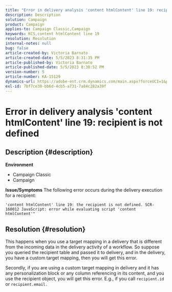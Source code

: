 ```yaml
---
title: "Error in delivery analysis 'content htmlContent' line 19: recipient is not defined"
description: Description
solution: Campaign
product: Campaign
applies-to: Campaign Classic,Campaign
keywords: KCS,content htmlContent line 19
resolution: Resolution
internal-notes: null
bug: false
article-created-by: Victoria Barnato
article-created-date: 5/5/2023 8:31:35 PM
article-published-by: Victoria Barnato
article-published-date: 5/5/2023 8:38:52 PM
version-number: 5
article-number: KA-15129
dynamics-url: https://adobe-ent.crm.dynamics.com/main.aspx?forceUCI=1&pagetype=entityrecord&etn=knowledgearticle&id=0bfdd9cf-83eb-ed11-a7c6-6045bd0065f9
exl-id: 7bf7ce30-bb6d-4cb5-a731-7a84c282a39f
---
```

# Error in delivery analysis 'content htmlContent' line 19: recipient is not defined

## Description {#description}

<b>Environment</b>
- Campaign Classic
- Campaign


<b>Issue/Symptoms</b>
The following error occurs during the delivery execution for a recipient:

`'content htmlContent' line 19: the recipient is not defined. SCR-160012 JavaScript: error while evaluating script 'content htmlContent'"`


## Resolution {#resolution}


This happens when you use a target mapping in a delivery that is different from the incoming data in the delivery activity of a workflow. So suppose you queried the recipient table and passed it to delivery, and in the delivery, you have a custom target mapping, then you will get this error.

Secondly, if you are using a custom target mapping in delivery and it has any personalization block or any column referencing in its content, and you use the recipient object, you will get this error. E.g., if you call `recipient.id` or `recipient.email.`
